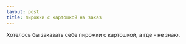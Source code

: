```yaml
---
layout: post 
title: пирожки с картошкой на заказ 
--- 
```

Хотелось бы заказать себе пирожки с картошкой, а где - не знаю.